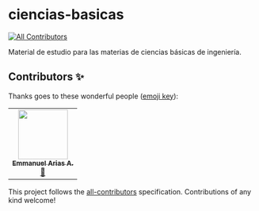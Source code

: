 # ciencias-basicas
<!-- ALL-CONTRIBUTORS-BADGE:START - Do not remove or modify this section -->
[![All Contributors](https://img.shields.io/badge/all_contributors-1-orange.svg?style=flat-square)](#contributors-)
<!-- ALL-CONTRIBUTORS-BADGE:END -->
Material de estudio para las materias de ciencias básicas de ingeniería.

## Contributors ✨

Thanks goes to these wonderful people ([emoji key](https://allcontributors.org/docs/en/emoji-key)):

<!-- ALL-CONTRIBUTORS-LIST:START - Do not remove or modify this section -->
<!-- prettier-ignore-start -->
<!-- markdownlint-disable -->
<table>
  <tr>
    <td align="center"><a href="https://github.com/ManeAriasA"><img src="https://avatars.githubusercontent.com/u/78614770?v=4?s=100" width="100px;" alt=""/><br /><sub><b>Emmanuel Arias A.</b></sub></a><br /><a href="https://github.com/LuisFerTR/ciencias-basicas/commits?author=ManeAriasA" title="Documentation">📖</a></td>
  </tr>
</table>

<!-- markdownlint-restore -->
<!-- prettier-ignore-end -->

<!-- ALL-CONTRIBUTORS-LIST:END -->

This project follows the [all-contributors](https://github.com/all-contributors/all-contributors) specification. Contributions of any kind welcome!